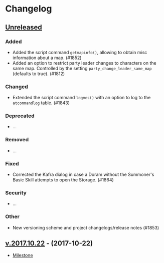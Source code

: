 # Changelog

## [Unreleased]

### Added

- Added the script command `getmapinfo()`, allowing to obtain misc information about a map. (#1852)
- Added an option to restrict party leader changes to characters on the same map. Controlled by the setting `party_change_leader_same_map` (defaults to true). (#1812)

### Changed

- Extended the script command `logmes()` with an option to log to the `atcommandlog` table. (#1843)

### Deprecated

- ...

### Removed

- ...

### Fixed

- Corrected the Kafra dialog in case a Doram without the Summoner's Basic Skill attempts to open the Storage. (#1864)

### Security

- ...

### Other

- New versioning scheme and project changelogs/release notes (#1853)

## [v.2017.10.22] - (2017-10-22)

- [Milestone](https://github.com/HerculesWS/Hercules/milestone/9)

[Unreleased]: https://github.com/HerculesWS/Hercules/compare/v.2017.10.22..HEAD
[v.2017.10.22]: https://github.com/HerculesWS/Hercules/compare/6b1fe2d069cb0251bc5798767f97454ab63a47c0..v.2017.10.22
